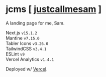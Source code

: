 # jcms [ [justcallmesam](https://www.justcallmesam.com/) ]

A landing page for me, Sam.

Next.js `v15.1.2` \
Mantine `v7.15.0` \
Tabler Icons `v3.26.0` \
TailwindCSS `v3.4.1` \
ESLint `v9` \
Vercel Analytics `v1.4.1`

Deployed w/ [Vercel](https://vercel.com/).
